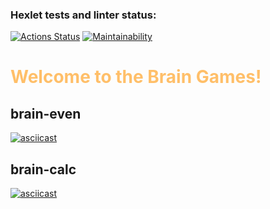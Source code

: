 ### Hexlet tests and linter status:
[![Actions Status](https://github.com/90xen/frontend-project-44/actions/workflows/hexlet-check.yml/badge.svg)](https://github.com/90xen/frontend-project-44/actions)
[![Maintainability](https://api.codeclimate.com/v1/badges/74180e228cec7a2a4a1d/maintainability)](https://codeclimate.com/github/90xen/frontend-project-44/maintainability)

# <span style="color:#FFBF69">Welcome to the Brain Games! </span>

## brain-even
[![asciicast](https://asciinema.org/a/3EFe9D8X0RBHKHRXFFWeGDvAK.svg)](https://asciinema.org/a/3EFe9D8X0RBHKHRXFFWeGDvAK)

## brain-calc
[![asciicast](https://asciinema.org/a/A4jAHZRjvOcZOm6Zi2rYERQs1.svg)](https://asciinema.org/a/A4jAHZRjvOcZOm6Zi2rYERQs1)
